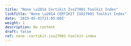 ```yaml
---
title: "None \u2014 Certikit Iso27001 Toolkit Index"
linkTitle: "None \u2014 CERTIKIT ISO27001 Toolkit Index"
date: '2025-05-01T21:05:00Z'
weight: 1
description: No content
draft: false
ref: none--certikit-iso27001-toolkit-index
---
```


